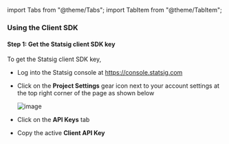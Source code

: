 import Tabs from "@theme/Tabs";
import TabItem from "@theme/TabItem";


### Using the Client SDK 

#### Step 1: Get the Statsig client SDK key

To get the Statsig client SDK key, 
- Log into the Statsig console at https://console.statsig.com 
- Click on the **Project Settings** gear icon next to your account settings at the top right corner of the page as shown below

  ![image](https://user-images.githubusercontent.com/1315028/129190279-60ab338f-02da-4b9a-86ee-e81cb6ac8940.png)

- Click on the **API Keys** tab
- Copy the active **Client API Key**
